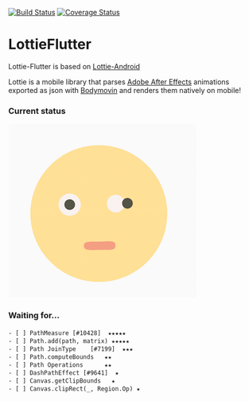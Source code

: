[![Build Status](https://travis-ci.org/fabiomsr/lottie-flutter.svg?branch=master)](https://travis-ci.org/fabiomsr/lottie-flutter)
[![Coverage Status](https://coveralls.io/repos/github/fabiomsr/lottie-flutter/badge.svg)](https://coveralls.io/github/fabiomsr/lottie-flutter)

# LottieFlutter

Lottie-Flutter is based on [Lottie-Android](https://github.com/airbnb/lottie-android)

Lottie is a mobile library that parses [Adobe After Effects](http://www.adobe.com/products/aftereffects.html) animations exported as json with [Bodymovin](https://github.com/bodymovin/bodymovin) and renders them natively on mobile!

### Current status

![Emoji shock](art/emoji_shock.png)

### Waiting for...

    - [ ] PathMeasure [#10428]  ★★★★★
    - [ ] Path.add(path, matrix) ★★★★★
    - [ ] Path JoinType    [#7199]  ★★★
    - [ ] Path.computeBounds   ★★
    - [ ] Path Operations      ★★
    - [ ] DashPathEffect [#9641]  ★
    - [ ] Canvas.getClipBounds   ★
    - [ ] Canvas.clipRect(_, Region.Op) ★


[#10428]: https://github.com/flutter/flutter/issues/10428
[#7199]: https://github.com/flutter/flutter/issues/7199
[#9641]: https://github.com/flutter/flutter/issues/9641
